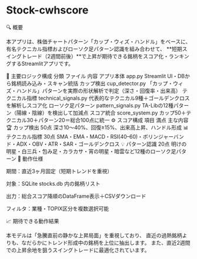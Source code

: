 # Stock-cwhscore
🔍 概要

本アプリは、株価チャートパターン「カップ・ウィズ・ハンドル」をベースに、
有名テクニカル指標およびローソク足パターン認識を組み合わせて、
**短期スイングトレード（2週間前後）**で上昇が期待できる銘柄をスコア化・ランキングするStreamlitアプリです。

🧠 主要ロジック構成
分類	ファイル	内容
アプリ本体	app.py	Streamlit UI・DBから銘柄読み込み・スキャン統括
カップ検出	cup_detector.py	「カップ・ウィズ・ハンドル」パターンを実際の形状解析で判定（深さ・回復率・出来高）
テクニカル指標	technical_signals.py	代表的なテクニカル9種＋ゴールデンクロスを解析しスコア化
ローソク足パターン	pattern_signals.py	TA-Libの12種パターン（陽線・陰線）を検出して加減点
スコア統合	score_system.py	カップ50＋テクニカル30＋パターン20＝総合100点に統一
⚙️ スコア構成
項目	満点	主な内容
🏆 カップ検出	50点	深さ10〜40%、回復≥15%、出来高上昇、ハンドル形成
📊 テクニカル指標	30点	SMA・EMA・MACD・RSI(40–60)・ボリンジャーバンド・ADX・OBV・ATR・SAR・ゴールデンクロス
💡 パターン認識	20点	明けの明星・白三兵・包み足・カラカサ・宵の明星・暗雲など12種のローソク足パターン
🧾 動作仕様

期間：直近3ヶ月固定（短期トレンドを重視）

対象：SQLite stocks.db 内の銘柄リスト

出力：総合スコア降順のDataFrame表示＋CSVダウンロード

フィルタ：業種・TOPIX区分を複数選択可能

📈 期待できる動作結果

本モデルは「急騰直前の静かな上昇局面」を重視しており、
直近の過熱銘柄よりも、なだらかにトレンド形成中の銘柄を上位に抽出します。
また、直近2週間での上昇余地を狙うスイングトレードに最適化されています。
